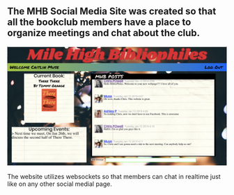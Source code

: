 ## The MHB Social Media Site was created so that all the bookclub members have a place to organize meetings and chat about the club.

![Alt text](./app/assets/images/hg.png?raw=true)

The website utilizes websockets so that members can chat in realtime just like on any other social medial page.
